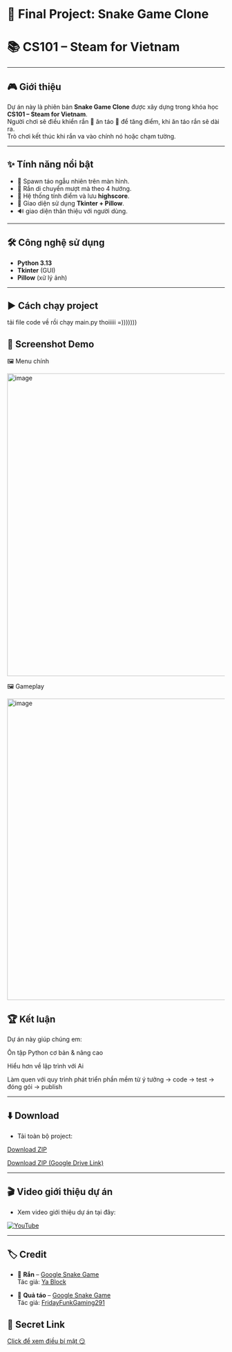 # 🐍 Final Project: Snake Game Clone  
# 📚 **CS101 – Steam for Vietnam**

---

## 🎮 Giới thiệu  
Dự án này là phiên bản **Snake Game Clone** được xây dựng trong khóa học **CS101 – Steam for Vietnam**.  
Người chơi sẽ điều khiển rắn 🐍 ăn táo 🍎 để tăng điểm, khi ăn táo rắn sẽ dài ra.  
Trò chơi kết thúc khi rắn va vào chính nó hoặc chạm tường.  

---

## ✨ Tính năng nổi bật  
- 🍏 Spawn táo ngẫu nhiên trên màn hình.  
- 🐍 Rắn di chuyển mượt mà theo 4 hướng.  
- 💯 Hệ thống tính điểm và lưu **highscore**.  
- 🎨 Giao diện sử dụng **Tkinter + Pillow**.  
- 🔊 giao diện thân thiệu với người dùng.

---

## 🛠️ Công nghệ sử dụng  
- **Python 3.13**  
- **Tkinter** (GUI)  
- **Pillow** (xử lý ảnh)  


---


## ▶️ Cách chạy project  
tải file code về rồi chạy main.py thoiiiii =)))))))

## 📸 Screenshot Demo




🖼️ Menu chính


<img width="874" height="700" alt="image" src="https://github.com/user-attachments/assets/ccc27268-7096-4557-b03c-7ece8e64c08d" />





🖼️ Gameplay



<img width="879" height="697" alt="image" src="https://github.com/user-attachments/assets/acd65dce-dc95-42a0-8523-48582cfc5de9" />




## 🏆 Kết luận

Dự án này giúp chúng em:

Ôn tập Python cơ bản & nâng cao

Hiểu hơn về lập trình với Ai

Làm quen với quy trình phát triển phần mềm từ ý tưởng → code → test → đóng gói → publish

---

## ⬇️ Download

- Tải toàn bộ project:

[Download ZIP](https://github.com/phucbips/Final-Project-Snake-Game-Clone-CS101-STEAM-for-Vietnam/archive/refs/heads/main.zip)

[Download ZIP (Google Drive Link)](https://drive.google.com/file/d/1LEQEdtJa6bRw3U0J4Fr8HAXcP8EnoUCJ/view?usp=drive_link)

---


## 🎬 Video giới thiệu dự án
- Xem video giới thiệu dự án tại đây:

[![YouTube](https://img.shields.io/badge/YouTube-FF0000?style=flat&logo=youtube&logoColor=white)](https://youtu.be/2_JXBwi9SWY)


---
## 🏷️ Credit

- 🐍 **Rắn** – [Google Snake Game](https://www.spriters-resource.com/browser_games/googlesnakegame/)  
  Tác giả: [Ya Block](https://www.spriters-resource.com/profile/YaBlock)


- 🍎 **Quả táo** – [Google Snake Game](https://www.spriters-resource.com/browser_games/googlesnakegame/)  
  Tác giả: [FridayFunkGaming291](https://www.spriters-resource.com/profile/FridayFunkGaming291)



## 🎁 Secret Link


[Click để xem điều bí mật 😏](https://www.youtube.com/watch?v=xvFZjo5PgG0&list=RDxvFZjo5PgG0&start_radio=1)

